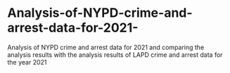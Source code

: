 # Analysis-of-NYPD-crime-and-arrest-data-for-2021-
Analysis of NYPD crime and arrest data for 2021 and comparing the analysis results with the analysis results of LAPD crime and arrest data for the year 2021
